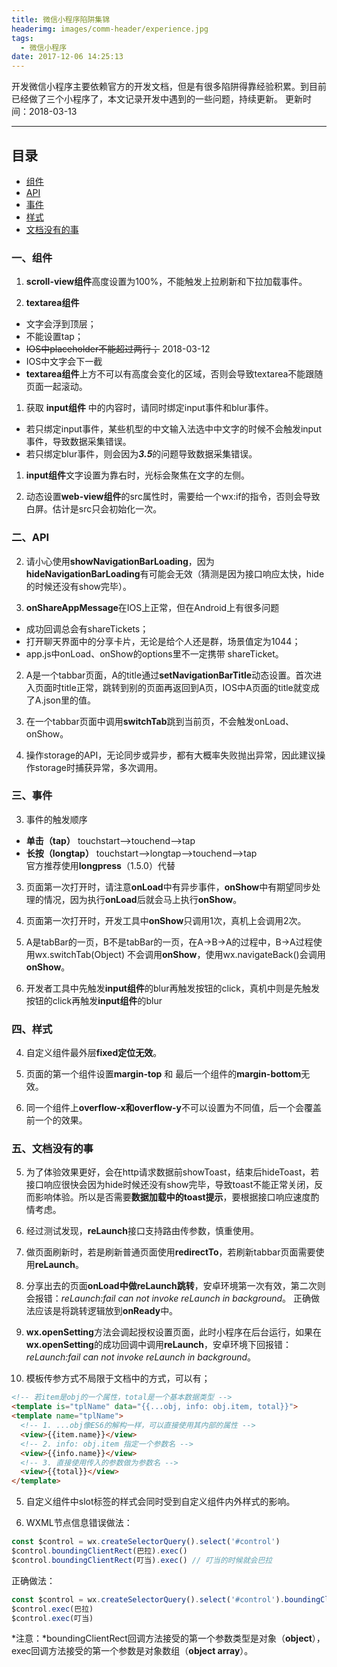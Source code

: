```yaml
---
title: 微信小程序陷阱集锦
headerimg: images/comm-header/experience.jpg
tags:
  - 微信小程序
date: 2017-12-06 14:25:13
---
```

开发微信小程序主要依赖官方的开发文档，但是有很多陷阱得靠经验积累。到目前已经做了三个小程序了，本文记录开发中遇到的一些问题，持续更新。
更新时间：2018-03-13
<!-- more -->
* * *
## 目录
- [组件](#一、组件)
- [API](#二、API)
- [事件](#三、事件)
- [样式](#四、样式)
- [文档没有的事](#五、文档没有的事)

### 一、组件
1. **scroll-view组件**高度设置为100%，不能触发上拉刷新和下拉加载事件。

1. **textarea组件**
  - 文字会浮到顶层；
  - 不能设置tap；
  - ~~IOS中placeholder不能超过两行；~~ 2018-03-12
  - IOS中文字会下一截
  - **textarea组件**上方不可以有高度会变化的区域，否则会导致textarea不能跟随页面一起滚动。

1. 获取 **input组件** 中的内容时，请同时绑定input事件和blur事件。
  - 若只绑定input事件，某些机型的中文输入法选中中文字的时候不会触发input事件，导致数据采集错误。
  - 若只绑定blur事件，则会因为***3.5***的问题导致数据采集错误。

1. **input组件**文字设置为靠右时，光标会聚焦在文字的左侧。

1. 动态设置**web-view组件**的src属性时，需要给一个wx:if的指令，否则会导致白屏。估计是src只会初始化一次。


### 二、API
2. 请小心使用**showNavigationBarLoading**，因为**hideNavigationBarLoading**有可能会无效（猜测是因为接口响应太快，hide的时候还没有show完毕）。

2. **onShareAppMessage**在IOS上正常，但在Android上有很多问题
  - 成功回调总会有shareTickets；
  - 打开聊天界面中的分享卡片，无论是给个人还是群，场景值定为1044；
  - app.js中onLoad、onShow的options里不一定携带 shareTicket。

2. A是一个tabbar页面，A的title通过**setNavigationBarTitle**动态设置。首次进入页面时title正常，跳转到别的页面再返回到A页，IOS中A页面的title就变成了A.json里的值。

2. 在一个tabbar页面中调用**switchTab**跳到当前页，不会触发onLoad、onShow。

2. 操作storage的API，无论同步或异步，都有大概率失败抛出异常，因此建议操作storage时捕获异常，多次调用。


### 三、事件
3. 事件的触发顺序
  - **单击（tap）** touchstart-->touchend-->tap
  - **长按（longtap）** touchstart-->longtap-->touchend-->tap  
    官方推荐使用**longpress**（1.5.0）代替

3. 页面第一次打开时，请注意**onLoad**中有异步事件，**onShow**中有期望同步处理的情况，因为执行**onLoad**后就会马上执行**onShow**。

3. 页面第一次打开时，开发工具中**onShow**只调用1次，真机上会调用2次。

3. A是tabBar的一页，B不是tabBar的一页，在A->B->A的过程中，B->A过程使用wx.switchTab(Object) 不会调用**onShow**，使用wx.navigateBack()会调用**onShow**。

3. 开发者工具中先触发**input组件**的blur再触发按钮的click，真机中则是先触发按钮的click再触发**input组件**的blur


### 四、样式
4. 自定义组件最外层**fixed定位无效**。

4. 页面的第一个组件设置**margin-top** 和 最后一个组件的**margin-bottom**无效。

4. 同一个组件上**overflow-x和overflow-y**不可以设置为不同值，后一个会覆盖前一个的效果。


### 五、文档没有的事
5. 为了体验效果更好，会在http请求数据前showToast，结束后hideToast，若接口响应很快会因为hide时候还没有show完毕，导致toast不能正常关闭，反而影响体验。所以是否需要**数据加载中的toast提示**，要根据接口响应速度酌情考虑。

5. 经过测试发现，**reLaunch**接口支持路由传参数，慎重使用。

5. 做页面刷新时，若是刷新普通页面使用**redirectTo**，若刷新tabbar页面需要使用**reLaunch**。

5. 分享出去的页面**onLoad中做reLaunch跳转**，安卓环境第一次有效，第二次则会报错：*reLaunch:fail can not invoke reLaunch in background*。 正确做法应该是将跳转逻辑放到**onReady**中。

5. **wx.openSetting**方法会调起授权设置页面，此时小程序在后台运行，如果在**wx.openSetting**的成功回调中调用**reLaunch**，安卓环境下回报错：*reLaunch:fail can not invoke reLaunch in background*。

5. 模板传参方式不局限于文档中的方式，可以有；
```html
<!-- 若item是obj的一个属性，total是一个基本数据类型 -->
<template is="tplName" data="{{...obj, info: obj.item, total}}">
<template name="tplName">
  <!-- 1. ...obj像ES6的解构一样，可以直接使用其内部的属性 -->
  <view>{{item.name}}</view>
  <!-- 2. info: obj.item 指定一个参数名 -->
  <view>{{info.name}}</view>
  <!-- 3. 直接使用传入的参数做为参数名 -->
  <view>{{total}}</view>
</template>
```

5. 自定义组件中slot标签的样式会同时受到自定义组件内外样式的影响。

5. WXML节点信息错误做法：
```javascript
const $control = wx.createSelectorQuery().select('#control')
$control.boundingClientRect(巴拉).exec()  
$control.boundingClientRect(叮当).exec() // 叮当的时候就会巴拉
```
  正确做法：
```javascript
const $control = wx.createSelectorQuery().select('#control').boundingClientRect()
$control.exec(巴拉)   
$control.exec(叮当)
```
  *注意：*boundingClientRect回调方法接受的第一个参数类型是对象（**object**），exec回调方法接受的第一个参数是对象数组（**object array**）。
